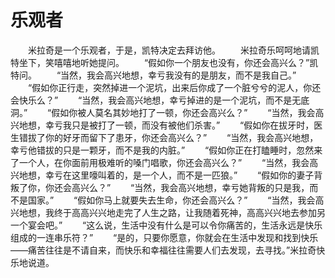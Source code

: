 # 乐观者
　　米拉奇是一个乐观者，于是，凯特决定去拜访他。 
　　米拉奇乐呵呵地请凯特坐下，笑嘻嘻地听她提问。 
　　“假如你一个朋友也没有，你还会高兴么？”凯特问。 
　　“当然，我会高兴地想，幸亏我没有的是朋友，而不是我自己。” 
　　“假如你正行走，突然掉进一个泥坑，出来后你成了一个脏兮兮的泥人，你还会快乐么？” 
　　“当然，我会高兴地想，幸亏掉进的是一个泥坑，而不是无底洞。” 
　　“假如你被人莫名其妙地打了一顿，你还会高兴么？” 
　　“当然，我会高兴地想，幸亏我只是被打了一顿，而没有被他们杀害。” 
　　“假如你在拔牙时，医生错拔了你的好牙而留下了患牙，你还会高兴么？” 
　　“当然，我会高兴地想，幸亏他错拔的只是一颗牙，而不是我的内脏。” 
　　“假如你正在打瞌睡时，忽然来了一个人，在你面前用极难听的嗓门唱歌，你还会高兴么？” 
　　“当然，我会高兴地想，幸亏在这里嚎叫着的，是一个人，而不是一匹狼。” 
　　“假如你的妻子背叛了你，你还会高兴么？” 
　　“当然，我会高兴地想，幸亏她背叛的只是我，而不是国家。” 
　　“假如你马上就要失去生命，你还会高兴么？” 
　　“当然，我会高兴地想，我终于高高兴兴地走完了人生之路，让我随着死神，高高兴兴地去参加另一个宴会吧。” 
　　“这么说，生活中没有什么是可以令你痛苦的，生活永远是快乐组成的一连串乐符？” 
　　“是的，只要你愿意，你就会在生活中发现和找到快乐——痛苦往往是不请自来，而快乐和幸福往往需要人们去发现，去寻找。”米拉奇快乐地说道。
 